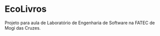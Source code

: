 # EcoLivros
Projeto para aula de Laboratório de Engenharia de Software na FATEC de Mogi das Cruzes.
